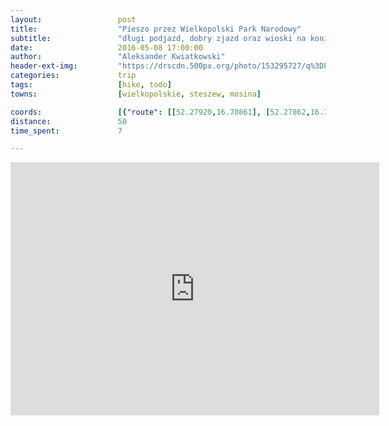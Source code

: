 ```yaml
---
layout:                 post
title:                  "Pieszo przez Wielkopolski Park Narodowy"
subtitle:               "długi podjazd, dobry zjazd oraz wioski na koniec"
date:                   2016-05-08 17:00:00
author:                 "Aleksander Kwiatkowski"
header-ext-img:         "https://drscdn.500px.org/photo/153295727/q%3D80_m%3D2000/420a9e584e02488cc5d6f8945d527686"
categories:             trip
tags:                   [hike, todo]
towns:                  [wielkopolskie, steszew, mosina]

coords:                 [{"route": [[52.27920,16.70861], [52.27862,16.72298], [52.27978,16.72521], [52.28277,16.72586], [52.27996,16.73208], [52.28109,16.73594], [52.28424,16.73612], [52.28450,16.75393], [52.28658,16.75749], [52.27925,16.76358], [52.27631,16.76010], [52.27242,16.76375], [52.27576,16.77654], [52.27027,16.79954], [52.26867,16.80341], [52.26581,16.80010], [52.25753,16.80684], [52.25493,16.80650], [52.24952,16.81495], [52.24970,16.81778], [52.24744,16.82538], [52.25070,16.82559], [52.25343,16.83113], [52.24560,16.84353], [52.24542,16.84958], [52.24111,16.85212]], "type": "hike"}]
distance:               50
time_spent:             7

---
```


<iframe height='405' width='590' frameborder='0' allowtransparency='true' scrolling='no' src='https://www.strava.com/activities/571687820/embed/282faae63392e937183f47de1ccb250a0bb5b2bf'></iframe>
